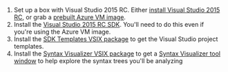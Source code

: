 1. Set up a box with Visual Studio 2015 RC. Either 
[install  Visual Studio 2015 RC](https://www.visualstudio.com/en-us/downloads/visual-studio-2015-downloads-vs.aspx), 
or grab a [prebuilt Azure VM image](http://blogs.msdn.com/b/visualstudioalm/archive/2014/06/04/visual-studio-14-ctp-now-available-in-the-virtual-machine-azure-gallery.aspx).
2. Install the [Visual Studio 2015 RC SDK](http://go.microsoft.com/?linkid=9877247). 
You'll need to do this even if you're using the Azure VM image. 
3. Install the [SDK Templates VSIX package](https://visualstudiogallery.msdn.microsoft.com/e2e07e91-9d0b-4944-ba40-e86bcbec1599) 
to get the Visual Studio project templates. 
4. Install the [Syntax Visualizer VSIX package](https://visualstudiogallery.msdn.microsoft.com/32fe332c-51ad-411a-a74c-9fdbc2a03bb7) 
to get a [Syntax Visualizer tool window](https://github.com/dotnet/roslyn/wiki/Syntax%20Visualizer) 
to help explore the syntax trees you'll be analyzing